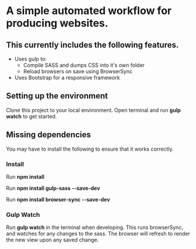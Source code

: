 # A simple automated workflow for producing websites.

## This currently includes the following features.

- Uses gulp to:
  - Compile SASS and dumps CSS into it's own folder
  - Reload browsers on save using BrowserSync
- Uses Bootstrap for a responsive framework

## Setting up the environment

Clone this project to your local environment.
Open terminal and run **gulp watch** to get started.

## Missing dependencies

You may have to install the following to ensure that it works correctly.

### Install
Run **npm install**

Run **npm install gulp-sass --save-dev**

Run **npm install browser-sync --save-dev**

### Gulp Watch

Run **gulp watch** in the terminal when developing. This runs browserSync, and watches for any changes to the sass.
The browser will refresh to render the new view upon any saved change.
